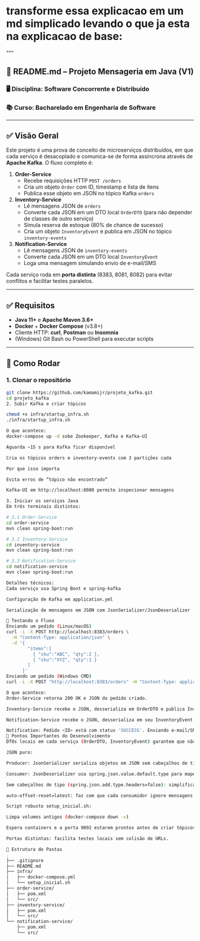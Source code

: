 # transforme essa explicacao em um md simplicado levando o que ja esta na explicacao de base:

"""

## 📌 README.md – Projeto Mensageria em Java (V1)

### 🖥️ Disciplina: Software Concorrente e Distribuído

### 📚 Curso: Bacharelado em Engenharia de Software


---

## ✅ Visão Geral

Este projeto é uma prova de conceito de microserviços distribuídos, em que cada serviço é desacoplado e comunica-se de forma assíncrona através de **Apache Kafka**. O fluxo completo é:

1. **Order-Service**
    - Recebe requisições HTTP `POST /orders`
    - Cria um objeto `Order` com ID, timestamp e lista de itens
    - Publica esse objeto em JSON no tópico Kafka `orders`
2. **Inventory-Service**
    - Lê mensagens JSON de `orders`
    - Converte cada JSON em um DTO local `OrderDTO` (para não depender de classes de outro serviço)
    - Simula reserva de estoque (80% de chance de sucesso)
    - Cria um objeto `InventoryEvent` e publica em JSON no tópico `inventory-events`
3. **Notification-Service**
    - Lê mensagens JSON de `inventory-events`
    - Converte cada JSON em um DTO local `InventoryEvent`
    - Loga uma mensagem simulando envio de e-mail/SMS

Cada serviço roda em **porta distinta** (8383, 8081, 8082) para evitar conflitos e facilitar testes paralelos.

---

## ✅ Requisitos

- **Java 11+** e **Apache Maven 3.6+**
- **Docker** + **Docker Compose** (v3.8+)
- Cliente HTTP: **curl**, **Postman** ou **Insomnia**
- (Windows) Git Bash ou PowerShell para executar scripts

---

## 🚀 Como Rodar

### 1. Clonar o repositório

```bash
git clone https://github.com/kamamijr/projeto_kafka.git
cd projeto_kafka
2. Subir Kafka e criar tópicos

chmod +x infra/startup_infra.sh
./infra/startup_infra.sh

O que acontece:
docker-compose up -d sobe Zookeeper, Kafka e Kafka-UI

Aguarda ~15 s para Kafka ficar disponível

Cria os tópicos orders e inventory-events com 3 partições cada

Por que isso importa

Evita erros de “tópico não encontrado”

Kafka-UI em http://localhost:8080 permite inspecionar mensagens

3. Iniciar os serviços Java
Em três terminais distintos:

# 3.1 Order-Service
cd order-service
mvn clean spring-boot:run

# 3.2 Inventory-Service
cd inventory-service
mvn clean spring-boot:run

# 3.3 Notification-Service
cd notification-service
mvn clean spring-boot:run

Detalhes técnicos:
Cada serviço usa Spring Boot e spring-kafka

Configuração de Kafka em application.yml

Serialização de mensagens em JSON com JsonSerializer/JsonDeserializer

🧪 Testando o Fluxo
Enviando um pedido (Linux/macOS)
curl -i -X POST http://localhost:8383/orders \
  -H "Content-Type: application/json" \
  -d '{
        "items":[
          { "sku":"ABC", "qty":2 },
          { "sku":"XYZ", "qty":1 }
        ]
      }'
Enviando um pedido (Windows CMD)
curl -i -X POST "http://localhost:8383/orders" -H "Content-Type: application/json" -d "{\"items\":[{\"sku\":\"ABC\",\"qty\":2},{\"sku\":\"XYZ\",\"qty\":1}]"

O que acontece:
Order-Service retorna 200 OK e JSON do pedido criado.

Inventory-Service recebe o JSON, desserializa em OrderDTO e publica InventoryEvent.

Notification-Service recebe o JSON, desserializa em seu InventoryEvent local, e loga:

Notification: Pedido <ID> está com status 'SUCCESS'. Enviando e-mail/SMS...
🔧 Pontos Importantes do Desenvolvimento
DTOs locais em cada serviço (OrderDTO, InventoryEvent) garantem que não haja dependência de classes de outros módulos.

JSON puro:

Producer: JsonSerializer serializa objetos em JSON sem cabeçalhos de tipo.

Consumer: JsonDeserializer usa spring.json.value.default.type para mapear o JSON no DTO correto.

Sem cabeçalhos de tipo (spring.json.add.type.headers=false): simplifica a interoperabilidade entre serviços.

auto-offset-reset=latest: faz com que cada consumidor ignore mensagens antigas (que poderiam ter formatos diferentes) e processe apenas novas.

Script robusto setup_inicial.sh:

Limpa volumes antigos (docker-compose down -v)

Espera containers e a porta 9092 estarem prontos antes de criar tópicos

Portas distintas: facilita testes locais sem colisão de URLs.

📂 Estrutura de Pastas
.
├── .gitignore
├── README.md
├── infra/
│   ├── docker-compose.yml
│   └── setup_inicial.sh
├── order-service/
│   ├── pom.xml
│   └── src/
├── inventory-service/
│   ├── pom.xml
│   └── src/
└── notification-service/
    ├── pom.xml
    └── src/


